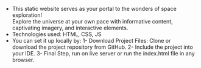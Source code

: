 - This static website serves as your portal to the wonders of space exploration!  
Explore the universe at your own pace with informative content, captivating imagery, and interactive elements.
- Technologies used: HTML, CSS, JS
- You can set it up locally by:
    1- Download Project Files: Clone or download the project repository from GitHub.
    2- Include the project into your IDE.
    3- Final Step, run on live server or run the index.html file in any browser.
